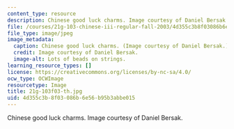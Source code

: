 ```yaml
---
content_type: resource
description: Chinese good luck charms. Image courtesy of Daniel Bersak.
file: /courses/21g-103-chinese-iii-regular-fall-2003/4d355c3b8f03086b6e56b95b3abbe015_21g-103f03-th.jpg
file_type: image/jpeg
image_metadata:
  caption: Chinese good luck charms. (Image courtesy of Daniel Bersak.)
  credit: Image courtesy of Daniel Bersak.
  image-alt: Lots of beads on strings.
learning_resource_types: []
license: https://creativecommons.org/licenses/by-nc-sa/4.0/
ocw_type: OCWImage
resourcetype: Image
title: 21g-103f03-th.jpg
uid: 4d355c3b-8f03-086b-6e56-b95b3abbe015
---
```

Chinese good luck charms. Image courtesy of Daniel Bersak.